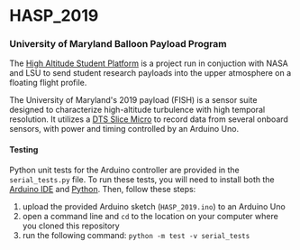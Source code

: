 # HASP_2019

### University of Maryland Balloon Payload Program

The [High Altitude Student Platform](https://laspace.lsu.edu/hasp/) is a project run in conjuction with NASA and LSU to send student research payloads into the upper atmosphere on a floating flight profile.

The University of Maryland's 2019 payload (FISH) is a sensor suite designed to characterize high-altitude turbulence with high temporal resolution.
It utilizes a [DTS Slice Micro](https://www.dtsweb.com/slice-micro-daq/) to record data from several onboard sensors, with power and timing controlled by an Arduino Uno.

#### Testing

Python unit tests for the Arduino controller are provided in the `serial_tests.py` file. 
To run these tests, you will need to install both the [Arduino IDE](https://www.arduino.cc/en/Main/Software) and [Python](https://www.python.org/downloads/). Then, follow these steps:

1. upload the provided Arduino sketch (`HASP_2019.ino`) to an Arduino Uno
2. open a command line and `cd` to the location on your computer where you cloned this repository
3. run the following command: `python -m test -v serial_tests`